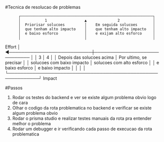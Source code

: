 #Tecnica de resolucao de problemas

          ┌────────────────────────────────────────────────────────────┐
          │           1                 ▲              2               │
          │  Priorisar solucoes         │    Em seguida solucoes       │
          │  que tenham alto impacto    │    que tenham alto impacto   │
          │  e baixo esforco            │    e exijam alto esforco     │
          │                             │                              │
 Effort   │ ◄───────────────────────────┼───────────────────────────── │
          │           3                 │              4               │
          │  Depois das solucoes acima  │    Por ultimo, se precisar   │
          │  solucoes com baixo impacto │    solucoes com alto esforco │
          │  e baixo esforco            │    e baixo impacto           │
          │                             │                              │
          └────────────────────────────────────────────────────────────┘
                                      Impact


#Passos

1. Rodar os testes do backend e ver se existe algum problema obvio logo de cara
2. Olhar o codigo da rota problematica no backend e verificar se existe algum problema obvio
3. Rodar o prisma studio e realizar testes manuais da rota pra entender melhor o problema
4. Rodar um debugger e ir verificando cada passo de execucao da rota problematica
